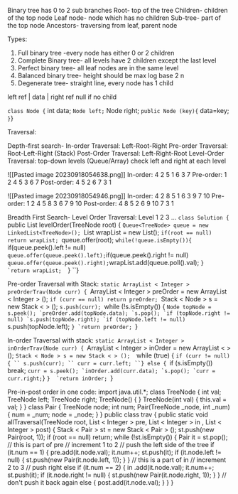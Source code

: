 Binary tree has 0 to 2 sub branches
Root- top of the tree
Children- children of the top node
Leaf node- node which has no children
Sub-tree- part of the top node
Ancestors- traversing from leaf, parent node

Types:
1. Full binary tree -every node has either 0 or 2 children
2. Complete Binary tree- all levels have 2 children except the last level 
3. Perfect binary tree- all leaf nodes are in the same level
4. Balanced binary tree- height should be max log base 2 n
5. Degenerate tree- straight line, every node has 1 child

left ref | data | right ref
null if no child

`` class Node {
`` int data;
`` Node left;
`` Node right;
`` public Node (key){
``  data=key;
`` }
``}

Traversal:

Depth-first search-
In-order Traversal: Left-Root-Right
Pre-order Traversal: Root-Left-Right (Stack)
Post-Order Traversal: Left-Right-Root
Level-Order Traversal: top-down levels (Queue/Array) check left and right at each level

![[Pasted image 20230918054638.png]]
In-order: 4 2 5 1 6 3 7
Pre-order: 1 2 4 5 3 6 7
Post-order: 4 5 2 6 7 3 1

![[Pasted image 20230918054946.png]]
In-order: 4 2 8 5 1 6 3 9 7 10
Pre-order: 1 2 4 5 8 3 6 7 9 10
Post-order: 4 8 5 2 6 9 10 7 3 1


Breadth First Search-
Level Order Traversal: Level 1 2 3 ...
`class Solution {
`	public List<Integer> levelOrder(TreeNode root) { 
	`Queue<TreeNode> queue = new LinkedList<TreeNode>();
	`List<Integer> wrapList = new List<Integer>();
	`if(root == null) return wrapList;
	`queue.offer(root);
	`while(!queue.isEmpty()){
	` if(queue.peek().left != null) 
	`	 queue.offer(queue.peek().left);
	 `if(queue.peek().right != null) 
		` queue.offer(queue.peek().right);
		 `wrapList.add(queue.poll().val); 
	``} 
	`return wrapList; 
 ``}
``}

Pre-order Traversal with Stack:
`static ArrayList < Integer > preOrderTrav(Node curr) {
 `ArrayList < Integer > preOrder = new ArrayList < Integer > ();
 `if (curr == null) return preOrder;
 `Stack < Node > s = new Stack < > ();
 `s.push(curr);
 `while (!s.isEmpty()) {
 `` Node topNode = s.peek();
  `preOrder.add(topNode.data);
  `s.pop();
  `if (topNode.right != null)
   `s.push(topNode.right);
  `if (topNode.left != null)
  `` s.push(topNode.left);
 ``}
 `return preOrder;
``}

In-order Traversal with stack:
`static ArrayList < Integer > inOrderTrav(Node curr) {
 `ArrayList < Integer > inOrder = new ArrayList < > ();
 `Stack < Node > s = new Stack < > (); 
 `while (true) {
  `if (curr != null) {
  `` s.push(curr);
  `` curr = curr.left;
 ``} else {
  `if (s.isEmpty()) break;
  `` curr = s.peek();
   `inOrder.add(curr.data);
   `s.pop();
   `curr = curr.right;
   ``}
 ``} 
 `return inOrder;
``}


Pre-in-post order in one code:
import java.util.*;
class TreeNode {
 int val;
 TreeNode left; 
 TreeNode right; 
 TreeNode() {
 } 
 TreeNode(int val) {
  this.val = val; 
  } 
  } 
class Pair {
 TreeNode node;
 int num;
 Pair(TreeNode _node, int _num) { 
  num = _num;
  node = _node; 
  }
} 
public class trav {
 public static void allTraversal(TreeNode root, List < Integer > pre, List < Integer > in , List < Integer > post) {
  Stack < Pair > st = new Stack < Pair > (); st.push(new Pair(root, 1)); 
  if (root == null) return; 
  while (!st.isEmpty()) {
   Pair it = st.pop();
    // this is part of pre // increment 1 to 2 // push the left side of the tree 
    if (it.num == 1) {
     pre.add(it.node.val);
     it.num++; 
     st.push(it); 
     if (it.node.left != null) { 
      st.push(new Pair(it.node.left, 1));
    } 
 } 
// this is a part of in // increment 2 to 3 // push right 
 else if (it.num == 2) {
  in .add(it.node.val); 
  it.num++; 
  st.push(it); 
  if (it.node.right != null) { 
   st.push(new Pair(it.node.right, 1));
 } 
} // don't push it back again else 
{
post.add(it.node.val);
} 
} 
}